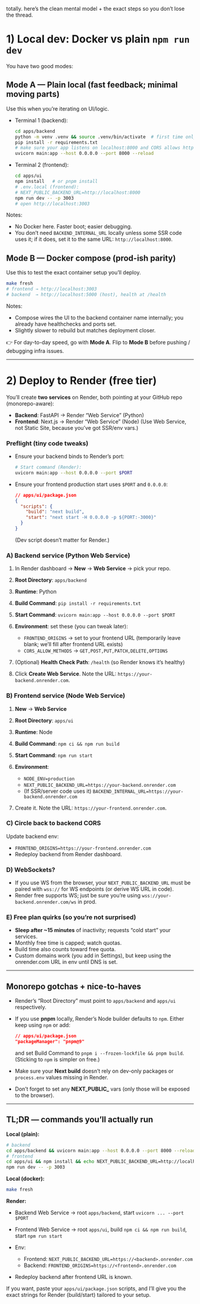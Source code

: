 totally. here’s the clean mental model + the exact steps so you don’t lose the thread.

# 1) Local dev: Docker vs plain `npm run dev`

You have two good modes:

## Mode A — Plain local (fast feedback; minimal moving parts)

Use this when you’re iterating on UI/logic.

* Terminal 1 (backend):

  ```bash
  cd apps/backend
  python -m venv .venv && source .venv/bin/activate  # first time only
  pip install -r requirements.txt
  # make sure your app listens on localhost:8000 and CORS allows http://localhost:3003
  uvicorn main:app --host 0.0.0.0 --port 8000 --reload
  ```
* Terminal 2 (frontend):

  ```bash
  cd apps/ui
  npm install   # or pnpm install
  # .env.local (frontend):
  # NEXT_PUBLIC_BACKEND_URL=http://localhost:8000
  npm run dev -- -p 3003
  # open http://localhost:3003
  ```

Notes:

* No Docker here. Faster boot; easier debugging.
* You don’t need `BACKEND_INTERNAL_URL` locally unless some SSR code uses it; if it does, set it to the same URL: `http://localhost:8000`.

## Mode B — Docker compose (prod-ish parity)

Use this to test the exact container setup you’ll deploy.

```bash
make fresh
# frontend → http://localhost:3003
# backend  → http://localhost:5000 (host), health at /health
```

Notes:

* Compose wires the UI to the backend container name internally; you already have healthchecks and ports set.
* Slightly slower to rebuild but matches deployment closer.

👉 For day-to-day speed, go with **Mode A**. Flip to **Mode B** before pushing / debugging infra issues.

---

# 2) Deploy to Render (free tier)

You’ll create **two services** on Render, both pointing at your GitHub repo (monorepo-aware):

* **Backend**: FastAPI → Render “Web Service” (Python)
* **Frontend**: Next.js → Render “Web Service” (Node)
  (Use Web Service, not Static Site, because you’ve got SSR/env vars.)

### Preflight (tiny code tweaks)

* Ensure your backend binds to Render’s port:

  ```bash
  # Start command (Render):
  uvicorn main:app --host 0.0.0.0 --port $PORT
  ```
* Ensure your frontend production start uses `$PORT` and `0.0.0.0`:

  ```json
  // apps/ui/package.json
  {
    "scripts": {
      "build": "next build",
      "start": "next start -H 0.0.0.0 -p ${PORT:-3000}"
    }
  }
  ```

  (Dev script doesn’t matter for Render.)

### A) Backend service (Python Web Service)

1. In Render dashboard → **New** → **Web Service** → pick your repo.
2. **Root Directory**: `apps/backend`
3. **Runtime**: Python
4. **Build Command**: `pip install -r requirements.txt`
5. **Start Command**: `uvicorn main:app --host 0.0.0.0 --port $PORT`
6. **Environment**: set these (you can tweak later):

   * `FRONTEND_ORIGINS` → set to your frontend URL (temporarily leave blank; we’ll fill after frontend URL exists)
   * `CORS_ALLOW_METHODS` → `GET,POST,PUT,PATCH,DELETE,OPTIONS`
7. (Optional) **Health Check Path**: `/health` (so Render knows it’s healthy)
8. Click **Create Web Service**. Note the URL: `https://your-backend.onrender.com`.

### B) Frontend service (Node Web Service)

1. **New** → **Web Service**
2. **Root Directory**: `apps/ui`
3. **Runtime**: Node
4. **Build Command**: `npm ci && npm run build`
5. **Start Command**: `npm run start`
6. **Environment**:

   * `NODE_ENV=production`
   * `NEXT_PUBLIC_BACKEND_URL=https://your-backend.onrender.com`
   * (If SSR/server code uses it) `BACKEND_INTERNAL_URL=https://your-backend.onrender.com`
7. Create it. Note the URL: `https://your-frontend.onrender.com`.

### C) Circle back to backend CORS

Update backend env:

* `FRONTEND_ORIGINS=https://your-frontend.onrender.com`
* Redeploy backend from Render dashboard.

### D) WebSockets?

* If you use WS from the browser, your `NEXT_PUBLIC_BACKEND_URL` must be paired with `wss://` for WS endpoints (or derive WS URL in code).
* Render free supports WS; just be sure you’re using `wss://your-backend.onrender.com/ws` in prod.

### E) Free plan quirks (so you’re not surprised)

* **Sleep after \~15 minutes** of inactivity; requests “cold start” your services.
* Monthly free time is capped; watch quotas.
* Build time also counts toward free quota.
* Custom domains work (you add in Settings), but keep using the onrender.com URL in env until DNS is set.

---

## Monorepo gotchas + nice-to-haves

* Render’s “Root Directory” must point to `apps/backend` and `apps/ui` respectively.
* If you use **pnpm** locally, Render’s Node builder defaults to `npm`. Either keep using `npm` or add:

  ```json
  // apps/ui/package.json
  "packageManager": "pnpm@9"
  ```

  and set Build Command to `pnpm i --frozen-lockfile && pnpm build`. (Sticking to `npm` is simpler on free.)
* Make sure your **Next build** doesn’t rely on dev-only packages or `process.env` values missing in Render.
* Don’t forget to set any **NEXT\_PUBLIC\_** vars (only those will be exposed to the browser).

---

## TL;DR — commands you’ll actually run

**Local (plain):**

```bash
# backend
cd apps/backend && uvicorn main:app --host 0.0.0.0 --port 8000 --reload
# frontend
cd apps/ui && npm install && echo NEXT_PUBLIC_BACKEND_URL=http://localhost:8000 > .env.local
npm run dev -- -p 3003
```

**Local (docker):**

```bash
make fresh
```

**Render:**

* Backend Web Service → root `apps/backend`, start `uvicorn ... --port $PORT`
* Frontend Web Service → root `apps/ui`, build `npm ci && npm run build`, start `npm run start`
* Env:

  * Frontend: `NEXT_PUBLIC_BACKEND_URL=https://<backend>.onrender.com`
  * Backend: `FRONTEND_ORIGINS=https://<frontend>.onrender.com`
* Redeploy backend after frontend URL is known.

If you want, paste your `apps/ui/package.json` scripts, and I’ll give you the exact strings for Render (build/start) tailored to your setup.
